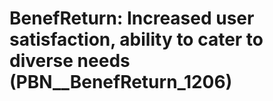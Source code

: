# BenefReturn: __Increased user satisfaction, ability to cater to diverse needs__ (PBN__BenefReturn_1206)

